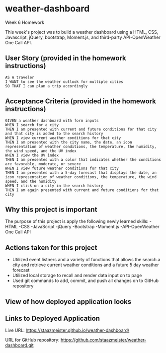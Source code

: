 # weather-dashboard
Week 6 Homework

This week's project was to build a weather dashboard using a HTML, CSS, Javascript, jQuery, bootstrap, Moment.js, and third-party API-OpenWeather One Call API. 


## User Story (provided in the homework instructions)
```
AS A traveler
I WANT to see the weather outlook for multiple cities
SO THAT I can plan a trip accordingly

```

## Acceptance Criteria (provided in the homework instructions)
```
GIVEN a weather dashboard with form inputs
WHEN I search for a city
THEN I am presented with current and future conditions for that city and that city is added to the search history
WHEN I view current weather conditions for that city
THEN I am presented with the city name, the date, an icon representation of weather conditions, the temperature, the humidity, the wind speed, and the UV index
WHEN I view the UV index
THEN I am presented with a color that indicates whether the conditions are favorable, moderate, or severe
WHEN I view future weather conditions for that city
THEN I am presented with a 5-day forecast that displays the date, an icon representation of weather conditions, the temperature, the wind speed, and the humidity
WHEN I click on a city in the search history
THEN I am again presented with current and future conditions for that city

```

## Why this project is important
The purpose of this project is apply the following newly learned skills:
-HTML
-CSS
-JavaScript
-jQuery
-Bootstrap
-Moment.js
-API-OpenWeather One Call API

## Actions taken for this project
- Utilized event listners and a variety of functions that allows the search a city and retrieve current weather conditions and a future 5 day weather forecast
- Utilized local storage to recall and render data input on to page
- Used git commands to add, commit, and push all changes on to GitHub repository

## View of how deployed application looks







## Links to Deployed Application
Live URL: https://staazmeister.github.io/weather-dashboard/

URL for GitHub repository: https://github.com/staazmeister/weather-dashboard.git
